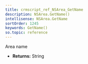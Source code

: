 ```yaml
---
title: crmscript_ref_NSArea_GetName
description: NSArea.GetName()
intellisense: NSArea.GetName
sortOrder: 1245
keywords: GetName()
so.topic: reference
---
```



Area name



* **Returns:** String


